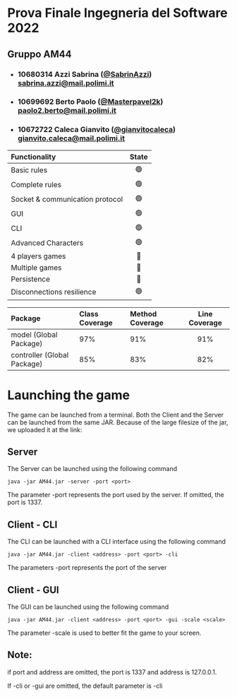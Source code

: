 # Prova Finale Ingegneria del Software 2022

## Gruppo AM44

- ### 10680314    Azzi Sabrina ([@SabrinAzzi](https://github.com/SabrinAzzi)) <br> sabrina.azzi@mail.polimi.it
- ### 10699692    Berto Paolo ([@Masterpavel2k](https://github.com/Masterpavel2k)) <br> paolo2.berto@mail.polimi.it
- ### 10672722    Caleca Gianvito ([@gianvitocaleca](https://github.com/gianvitocaleca)) <br> gianvito.caleca@mail.polimi.it

| Functionality                   | State |
|:--------------------------------|:-----:|
| Basic rules                     |  🟢   |
| Complete rules                  |  🟢   |
| Socket & communication protocol |  🟢   |
| GUI                             |  🟢   |
| CLI                             |  🟢   |
| Advanced Characters             |  🟢   |
| 4 players games                 |  🔴   |
| Multiple games                  |  🔴   |
| Persistence                     |  🔴   |
| Disconnections resilience       |  🟢   |


| Package  |Class Coverage|Method Coverage| Line Coverage |
|:-----------------|:--------------|:---------------------|:-------------:|
|   model (Global Package)   | 97%  | 91% |      91%      |
| controller (Global Package)  | 85% | 83% |      82%      |


# Launching the game

The game can be launched from a terminal. Both the Client and the Server can be launched from the same JAR. Because of the large filesize of the jar, we uploaded it at the link:


## Server
The Server can be launched using the following command
```
java -jar AM44.jar -server -port <port>
```
The parameter -port represents the port used by the server. If omitted, the port is 1337.

## Client - CLI
The CLI can be launched with a CLI interface using the following command
```
java -jar AM44.jar -client <address> -port <port> -cli
```

The parameters -port represents the port of the server

## Client - GUI
The GUI can be launched using the following command
```
java -jar AM44.jar -client <address> -port <port> -gui -scale <scale>
```

The parameter -scale is used to better fit the game to your screen.

## Note:
if port and address are omitted, the port is 1337 and address is 127.0.0.1.

If -cli or -gui are omitted, the default parameter is -cli
